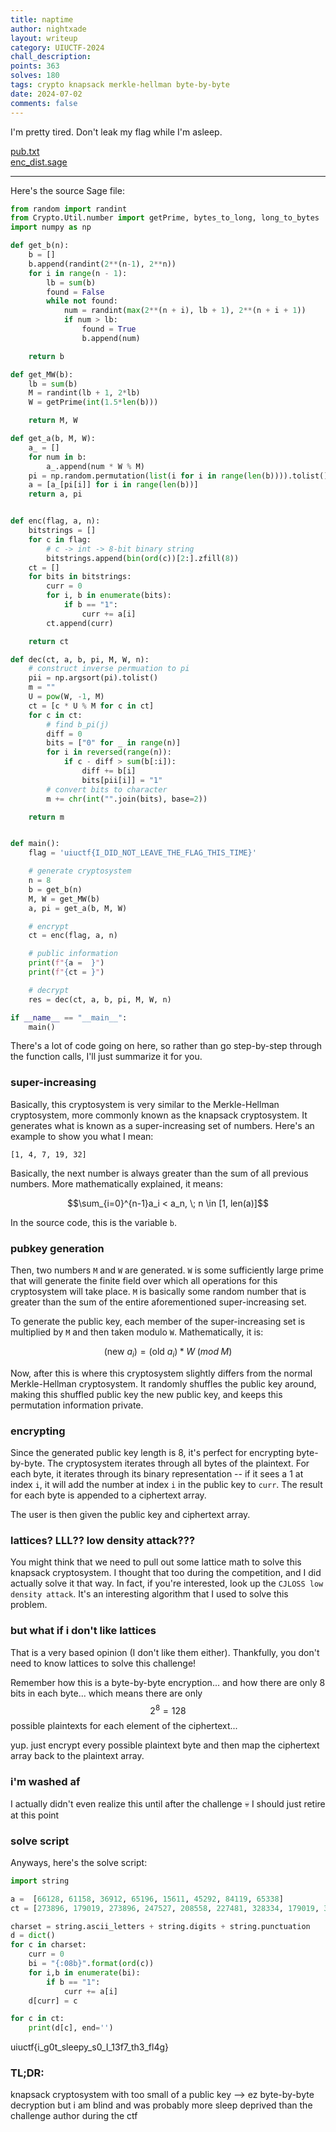 ```yaml
---
title: naptime
author: nightxade
layout: writeup
category: UIUCTF-2024
chall_description:
points: 363
solves: 180
tags: crypto knapsack merkle-hellman byte-by-byte
date: 2024-07-02
comments: false
---
```


<script
  src="https://cdn.mathjax.org/mathjax/latest/MathJax.js?config=TeX-AMS-MML_HTMLorMML"
  type="text/javascript">
</script>

I'm pretty tired. Don't leak my flag while I'm asleep.

[pub.txt](https://github.com/Nightxade/ctf-writeups/tree/master/assets/CTFs/UIUCTF-2024/nap-pub.txt)  
[enc_dist.sage](https://github.com/Nightxade/ctf-writeups/tree/master/assets/CTFs/UIUCTF-2024/nap-enc_dist.sage)  

---

Here's the source Sage file:  

```py
from random import randint
from Crypto.Util.number import getPrime, bytes_to_long, long_to_bytes
import numpy as np

def get_b(n):
    b = []
    b.append(randint(2**(n-1), 2**n))
    for i in range(n - 1):
        lb = sum(b)
        found = False
        while not found:
            num = randint(max(2**(n + i), lb + 1), 2**(n + i + 1))
            if num > lb:
                found = True
                b.append(num)

    return b

def get_MW(b):
    lb = sum(b)
    M = randint(lb + 1, 2*lb)
    W = getPrime(int(1.5*len(b)))

    return M, W

def get_a(b, M, W):
    a_ = []
    for num in b:
        a_.append(num * W % M)
    pi = np.random.permutation(list(i for i in range(len(b)))).tolist()
    a = [a_[pi[i]] for i in range(len(b))]
    return a, pi


def enc(flag, a, n):
    bitstrings = []
    for c in flag:
        # c -> int -> 8-bit binary string
        bitstrings.append(bin(ord(c))[2:].zfill(8))
    ct = []
    for bits in bitstrings:
        curr = 0
        for i, b in enumerate(bits):
            if b == "1":
                curr += a[i]
        ct.append(curr)

    return ct

def dec(ct, a, b, pi, M, W, n):
    # construct inverse permuation to pi
    pii = np.argsort(pi).tolist()
    m = ""
    U = pow(W, -1, M)
    ct = [c * U % M for c in ct]
    for c in ct:
        # find b_pi(j)
        diff = 0
        bits = ["0" for _ in range(n)]
        for i in reversed(range(n)):
            if c - diff > sum(b[:i]):
                diff += b[i]
                bits[pii[i]] = "1"
        # convert bits to character
        m += chr(int("".join(bits), base=2))

    return m


def main():
    flag = 'uiuctf{I_DID_NOT_LEAVE_THE_FLAG_THIS_TIME}'

    # generate cryptosystem
    n = 8
    b = get_b(n)
    M, W = get_MW(b)
    a, pi = get_a(b, M, W)

    # encrypt
    ct = enc(flag, a, n)

    # public information
    print(f"{a =  }")
    print(f"{ct = }")

    # decrypt
    res = dec(ct, a, b, pi, M, W, n)

if __name__ == "__main__":
    main()

```

There's a lot of code going on here, so rather than go step-by-step through the function calls, I'll just summarize it for you.  

### super-increasing  

Basically, this cryptosystem is very similar to the Merkle-Hellman cryptosystem, more commonly known as the knapsack cryptosystem. It generates what is known as a super-increasing set of numbers. Here's an example to show you what I mean:  

`[1, 4, 7, 19, 32]`  

Basically, the next number is always greater than the sum of all previous numbers. More mathematically explained, it means:  

$$\sum_{i=0}^{n-1}a_i < a_n, \; n \in [1, len(a)]$$  

In the source code, this is the variable `b`.  

### pubkey generation

Then, two numbers `M` and `W` are generated. `W` is some sufficiently large prime that will generate the finite field over which all operations for this cryptosystem will take place.  `M` is basically some random number that is greater than the sum of the entire aforementioned super-increasing set.  

To generate the public key, each member of the super-increasing set is multiplied by `M` and then taken modulo `W`. Mathematically, it is:  

$$(\text{new } a_i) = (\text{old } a_i) * W \; (mod \; M)$$  

Now, after this is where this cryptosystem slightly differs from the normal Merkle-Hellman cryptosystem.  It randomly shuffles the public key around, making this shuffled public key the new public key, and keeps this permutation information private.  

### encrypting

Since the generated public key length is 8, it's perfect for encrypting byte-by-byte. The cryptosystem iterates through all bytes of the plaintext. For each byte, it iterates through its binary representation -- if it sees a 1 at index `i`, it will add the number at index `i` in the public key to `curr`. The result for each byte is appended to a ciphertext array.  

The user is then given the public key and ciphertext array.  

### lattices? LLL?? low density attack???  

You might think that we need to pull out some lattice math to solve this knapsack cryptosystem. I thought that too during the competition, and I did actually solve it that way. In fact, if you're interested, look up the `CJLOSS low density attack`. It's an interesting algorithm that I used to solve this problem.  

### but what if i don't like lattices  

That is a very based opinion (I don't like them either). Thankfully, you don't need to know lattices to solve this challenge!  

Remember how this is a byte-by-byte encryption...  and how there are only 8 bits in each byte... which means there are only $$2^8=128$$ possible plaintexts for each element of the ciphertext...  

yup. just encrypt every possible plaintext byte and then map the ciphertext array back to the plaintext array.  

### i'm washed af  

I actually didn't even realize this until after the challenge 💀 I should just retire at this point  

### solve script

Anyways, here's the solve script:  

```py
import string

a =  [66128, 61158, 36912, 65196, 15611, 45292, 84119, 65338]
ct = [273896, 179019, 273896, 247527, 208558, 227481, 328334, 179019, 336714, 292819, 102108, 208558, 336714, 312723, 158973, 208700, 208700, 163266, 244215, 336714, 312723, 102108, 336714, 142107, 336714, 167446, 251565, 227481, 296857, 336714, 208558, 113681, 251565, 336714, 227481, 158973, 147400, 292819, 289507]

charset = string.ascii_letters + string.digits + string.punctuation
d = dict()
for c in charset:
    curr = 0
    bi = "{:08b}".format(ord(c))
    for i,b in enumerate(bi):
        if b == "1":
            curr += a[i]
    d[curr] = c

for c in ct:
    print(d[c], end='')
```

  uiuctf{i_g0t_sleepy_s0_I_13f7_th3_fl4g}

### TL;DR:
knapsack cryptosystem with too small of a public key --> ez byte-by-byte decryption but i am blind and was probably more sleep deprived than the challenge author during the ctf